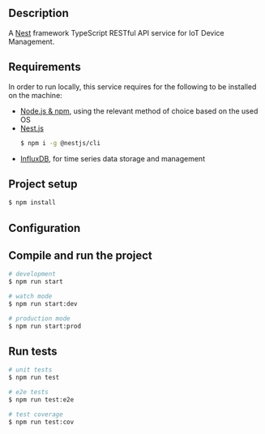## Description

A [Nest](https://github.com/nestjs/nest) framework TypeScript RESTful API service for IoT Device Management.

## Requirements

In order to run locally, this service requires for the following to be installed on the machine:
  - [Node.js & npm](https://docs.npmjs.com/downloading-and-installing-node-js-and-npm), using the relevant method of choice based on the used OS
  - [Nest.js](https://docs.nestjs.com/first-steps) 
      ```bash
      $ npm i -g @nestjs/cli
      ```
  - [InfluxDB](https://docs.influxdata.com/influxdb/v2/install/), for time series data storage and management

## Project setup

```bash
$ npm install
```

## Configuration

## Compile and run the project

```bash
# development
$ npm run start

# watch mode
$ npm run start:dev

# production mode
$ npm run start:prod
```

## Run tests

```bash
# unit tests
$ npm run test

# e2e tests
$ npm run test:e2e

# test coverage
$ npm run test:cov
```
